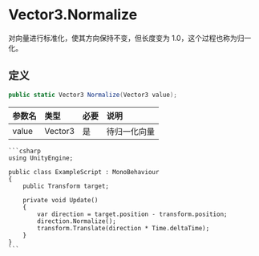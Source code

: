 # Vector3.Normalize

对向量进行标准化，使其方向保持不变，但长度变为 1.0，这个过程也称为归一化。

## 定义

```csharp
public static Vector3 Normalize(Vector3 value);
```

| 参数名   | 类型      | 必要  | 说明     |
|:----- |:------- |:--- |:------ |
| value | Vector3 | 是   | 待归一化向量 |

~~~admonish
```csharp
using UnityEngine;

public class ExampleScript : MonoBehaviour
{
    public Transform target;

    private void Update()
    {
        var direction = target.position - transform.position;
        direction.Normalize();
        transform.Translate(direction * Time.deltaTime);
    }
}
```
~~~
